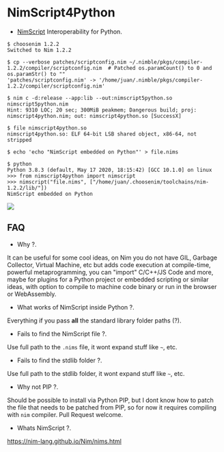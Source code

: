 # NimScript4Python

- [NimScript](https://nim-lang.github.io/Nim/nims.html) Interoperability for Python.


```console
$ choosenim 1.2.2
Switched to Nim 1.2.2

$ cp --verbose patches/scriptconfig.nim ~/.nimble/pkgs/compiler-1.2.2/compiler/scriptconfig.nim  # Patched os.paramCount() to 0 and os.paramStr() to ""
'patches/scriptconfig.nim' -> '/home/juan/.nimble/pkgs/compiler-1.2.2/compiler/scriptconfig.nim'

$ nim c -d:release --app:lib --out:nimscript5python.so nimscript5python.nim
Hint: 9310 LOC; 20 sec; 300MiB peakmem; Dangerous build; proj: nimscript4python.nim; out: nimscript4python.so [SuccessX]

$ file nimscript4python.so
nimscript4python.so: ELF 64-bit LSB shared object, x86-64, not stripped

$ echo 'echo "NimScript embedded on Python"' > file.nims

$ python
Python 3.8.3 (default, May 17 2020, 18:15:42) [GCC 10.1.0] on linux
>>> from nimscript4python import nimscript
>>> nimscript("file.nims", ["/home/juan/.choosenim/toolchains/nim-1.2.2/lib/"])
NimScript embedded on Python

```


[![](https://raw.githubusercontent.com/juancarlospaco/nimscript4python/master/temp.png)](https://www.youtube.com/watch?v=BdQkU_HepIg)


## FAQ

- Why ?.

It can be useful for some cool ideas, on Nim you do not have GIL, Garbage Collector, Virtual Machine, etc
but adds code execution at compile-time, powerful metaprogramming, you can "import" C/C++/JS Code and more,
maybe for plugins for a Python project or embedded scripting or similar ideas,
with option to compile to machine code binary or run in the browser or WebAssembly.

- What works of NimScript inside Python ?.

Everything if you pass **all** the standard library folder paths (?).

- Fails to find the NimScript file ?.

Use full path to the `.nims` file, it wont expand stuff like `~`, etc.

- Fails to find the stdlib folder ?.

Use full path to the stdlib folder, it wont expand stuff like `~`, etc.

- Why not PIP ?.

Should be possible to install via Python PIP,
but I dont know how to patch the file that needs to be patched from PIP,
so for now it requires compiling with `nim` compiler. Pull Request welcome.

- Whats NimScript ?.

https://nim-lang.github.io/Nim/nims.html
